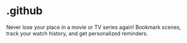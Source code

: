 # .github
Never lose your place in a movie or TV series again! Bookmark scenes, track your watch history, and get personalized reminders.
